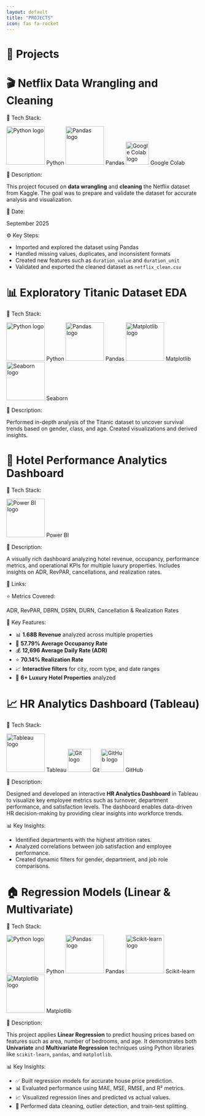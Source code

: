 ```yaml
---
layout: default
title: "PROJECTS"
icon: fas fa-rocket
---
```


<h1 style="margin-bottom: 30px;">🚀 Projects</h1>

<!-- Netflix Data Wrangling Project -->
<div class="project-container">
  <div class="project-title"><h1>🎬 Netflix Data Wrangling and Cleaning</h1></div>

  <span class="section-label">🔹 Tech Stack:</span>
  <div class="tech-stack">
    <img src="https://www.python.org/static/community_logos/python-logo.png" width="100" alt="Python logo"/> Python
    <img src="https://upload.wikimedia.org/wikipedia/commons/e/ed/Pandas_logo.svg" width="100" alt="Pandas logo"/> Pandas
    <img src="https://colab.research.google.com/img/colab_favicon_256px.png" width="60" alt="Google Colab logo"/> Google Colab
  </div>

  <span class="section-label">📝 Description:</span>
  <p>
    This project focused on <strong>data wrangling</strong> and <strong>cleaning</strong> the Netflix dataset from Kaggle.  
    The goal was to prepare and validate the dataset for accurate analysis and visualization.
  </p>

  <span class="section-label">📅 Date:</span>
  <p>September 2025</p>

  <span class="section-label">⚙️ Key Steps:</span>
  <ul>
    <li>Imported and explored the dataset using Pandas</li>
    <li>Handled missing values, duplicates, and inconsistent formats</li>
    <li>Created new features such as <code>duration_value</code> and <code>duration_unit</code></li>
    <li>Validated and exported the cleaned dataset as <code>netflix_clean.csv</code></li>
  </ul>
</div>

<!-- Titanic Project -->
<div class="project-container">
  <div class="project-title"><h1>📊 Exploratory Titanic Dataset EDA</h1></div>

  <span class="section-label">🔹 Tech Stack:</span>
  <div class="tech-stack">
    <img src="https://www.python.org/static/community_logos/python-logo.png" width="100" alt="Python logo"/> Python
    <img src="https://upload.wikimedia.org/wikipedia/commons/e/ed/Pandas_logo.svg" width="100" alt="Pandas logo"/> Pandas
    <img src="https://matplotlib.org/_static/images/logo2.svg" width="100" alt="Matplotlib logo"/> Matplotlib
    <img src="https://seaborn.pydata.org/_static/logo-wide-lightbg.svg" width="100" alt="Seaborn logo"/> Seaborn
  </div>

  <span class="section-label">📝 Description:</span>
  <p>
    Performed in-depth analysis of the Titanic dataset to uncover survival trends based on gender, class,
    and age. Created visualizations and derived insights.
  </p>


</div>

<!-- Hotel Dashboard Project -->
<div class="project-container">
  <div class="project-title"><h1>🏨 Hotel Performance Analytics Dashboard</h1></div>

  <span class="section-label">🔹 Tech Stack:</span>
  <div class="tech-stack">
    <img src="https://upload.wikimedia.org/wikipedia/commons/c/cf/New_Power_BI_Logo.svg" width="100" alt="Power BI logo"/> Power BI
  </div>

  <span class="section-label">📝 Description:</span>
  <p>
    A visually rich dashboard analyzing hotel revenue, occupancy, performance metrics, and operational KPIs 
    for multiple luxury properties. Includes insights on ADR, RevPAR, cancellations, and realization rates.
  </p>

  <span class="section-label">🔗 Links:</span>


  <span class="section-label">⭐ Metrics Covered:</span>
  <p>ADR, RevPAR, DBRN, DSRN, DURN, Cancellation & Realization Rates</p>

  <span class="section-label">🎯 Key Features:</span>
  <ul>
    <li>📊 <strong>1.68B Revenue</strong> analyzed across multiple properties</li>
    <li>🏨 <strong>57.79% Average Occupancy Rate</strong></li>
    <li>💰 <strong>12,696 Average Daily Rate (ADR)</strong></li>
    <li>⭐ <strong>70.14% Realization Rate</strong></li>
    <li>📈 <strong>Interactive filters</strong> for city, room type, and date ranges</li>
    <li>🏢 <strong>6+ Luxury Hotel Properties</strong> analyzed</li>
  </ul>
</div>

<!-- HR Dashboard Project -->
<div class="project-container">
  <div class="project-title"><h1>📈 HR Analytics Dashboard (Tableau)</h1></div>

  <span class="section-label">🔹 Tech Stack:</span>
  <div class="tech-stack">
    <img src="https://cdn.worldvectorlogo.com/logos/tableau-software.svg" width="100" alt="Tableau logo"/> Tableau
    <img src="https://git-scm.com/images/logos/downloads/Git-Icon-1788C.png" width="60" alt="Git logo"/> Git
    <img src="https://github.githubassets.com/images/modules/logos_page/GitHub-Mark.png" width="60" alt="GitHub logo"/> GitHub
  </div>

  <span class="section-label">📝 Description:</span>
  <p>
    Designed and developed an interactive <strong>HR Analytics Dashboard</strong> in Tableau to visualize key employee metrics such as turnover, department performance, and satisfaction levels.
    The dashboard enables data-driven HR decision-making by providing clear insights into workforce trends.
  </p>

  <span class="section-label">📊 Key Insights:</span>
  <ul>
    <li>Identified departments with the highest attrition rates.</li>
    <li>Analyzed correlations between job satisfaction and employee performance.</li>
    <li>Created dynamic filters for gender, department, and job role comparisons.</li>
  </ul>


</div>

<!-- Regression Models Project -->
<div class="project-container">
  <div class="project-title"><h1>🏠 Regression Models (Linear & Multivariate)</h1></div>

  <span class="section-label">🔹 Tech Stack:</span>
  <div class="tech-stack">
    <img src="https://www.python.org/static/community_logos/python-logo.png" width="100" alt="Python logo"/> Python
    <img src="https://upload.wikimedia.org/wikipedia/commons/e/ed/Pandas_logo.svg" width="100" alt="Pandas logo"/> Pandas
    <img src="https://scikit-learn.org/stable/_static/scikit-learn-logo-small.png" width="100" alt="Scikit-learn logo"/> Scikit-learn
    <img src="https://matplotlib.org/_static/images/logo2.svg" width="100" alt="Matplotlib logo"/> Matplotlib
  </div>

  <span class="section-label">📝 Description:</span>
  <p>
    This project applies <strong>Linear Regression</strong> to predict housing prices based on features such as area, number of bedrooms, and age.
    It demonstrates both <strong>Univariate</strong> and <strong>Multivariate Regression</strong> techniques using Python libraries like
    <code>scikit-learn</code>, <code>pandas</code>, and <code>matplotlib</code>.
  </p>

  <span class="section-label">📊 Key Insights:</span>
  <ul>
    <li>✅ Built regression models for accurate house price prediction.</li>
    <li>📊 Evaluated performance using MAE, MSE, RMSE, and R² metrics.</li>
    <li>📈 Visualized regression lines and predicted vs actual values.</li>
    <li>🧹 Performed data cleaning, outlier detection, and train-test splitting.</li>
  </ul>

 
</div>
